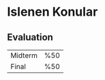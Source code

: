 
# Islenen Konular

## Evaluation
|   |    | 
|---------|-----|
| Midterm   | %50  |
| Final  |  %50  | 


